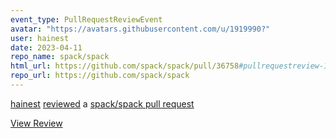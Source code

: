 ```yaml
---
event_type: PullRequestReviewEvent
avatar: "https://avatars.githubusercontent.com/u/1919990?"
user: hainest
date: 2023-04-11
repo_name: spack/spack
html_url: https://github.com/spack/spack/pull/36758#pullrequestreview-1380131060
repo_url: https://github.com/spack/spack
---
```


<a href='https://github.com/hainest' target='_blank'>hainest</a> <a href='https://github.com/spack/spack/pull/36758#pullrequestreview-1380131060' target='_blank'>reviewed</a> a <a href='https://github.com/spack/spack/pull/36758' target='_blank'>spack/spack pull request</a>

<small></small>

<a href='https://github.com/spack/spack/pull/36758#pullrequestreview-1380131060' target='_blank'>View Review</a>